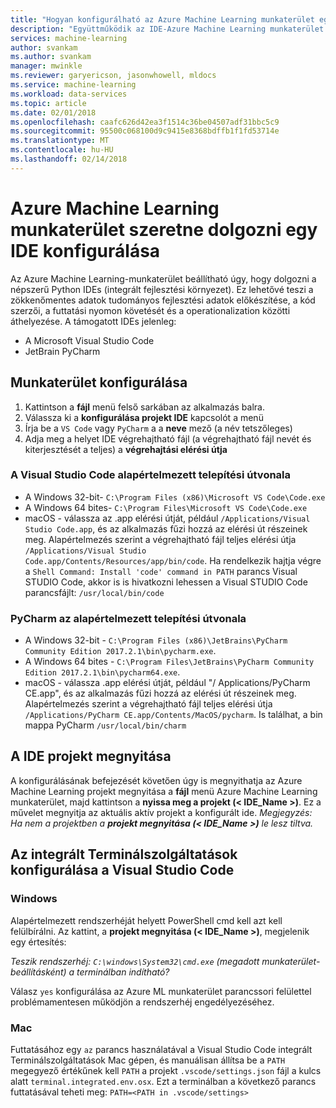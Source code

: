 ```yaml
---
title: "Hogyan konfigurálható az Azure Machine Learning munkaterület egy IDE használható?  | Microsoft Docs"
description: "Együttműködik az IDE-Azure Machine Learning munkaterület konfigurálása útmutatóját."
services: machine-learning
author: svankam
ms.author: svankam
manager: mwinkle
ms.reviewer: garyericson, jasonwhowell, mldocs
ms.service: machine-learning
ms.workload: data-services
ms.topic: article
ms.date: 02/01/2018
ms.openlocfilehash: caafc626d42ea3f1514c36be04507adf31bbc5c9
ms.sourcegitcommit: 95500c068100d9c9415e8368bdffb1f1fd53714e
ms.translationtype: MT
ms.contentlocale: hu-HU
ms.lasthandoff: 02/14/2018
---
```

# <a name="how-to-configure-azure-machine-learning-workbench-to-work-with-an-ide"></a>Azure Machine Learning munkaterület szeretne dolgozni egy IDE konfigurálása 

Az Azure Machine Learning-munkaterület beállítható úgy, hogy dolgozni a népszerű Python IDEs (integrált fejlesztési környezet). Ez lehetővé teszi a zökkenőmentes adatok tudományos fejlesztési adatok előkészítése, a kód szerzői, a futtatási nyomon követését és a operationalization közötti áthelyezése. A támogatott IDEs jelenleg:
- A Microsoft Visual Studio Code 
- JetBrain PyCharm 

## <a name="configure-workbench"></a>Munkaterület konfigurálása
1. Kattintson a **fájl** menü felső sarkában az alkalmazás balra. 
2. Válassza ki a **konfigurálása projekt IDE** kapcsolót a menü 
3. Írja be a `VS Code` vagy `PyCharm` a a **neve** mező (a név tetszőleges)
4. Adja meg a helyet IDE végrehajtható fájl (a végrehajtható fájl nevét és kiterjesztését a teljes) a **végrehajtási elérési útja**

### <a name="default-install-path-for-visual-studio-code"></a>A Visual Studio Code alapértelmezett telepítési útvonala  

* A Windows 32-bit- `C:\Program Files (x86)\Microsoft VS Code\Code.exe`
* A Windows 64 bites- `C:\Program Files\Microsoft VS Code\Code.exe`
* macOS - válassza az .app elérési útját, például `/Applications/Visual Studio Code.app`, és az alkalmazás fűzi hozzá az elérési út részeinek meg. Alapértelmezés szerint a végrehajtható fájl teljes elérési útja `/Applications/Visual Studio Code.app/Contents/Resources/app/bin/code`. Ha rendelkezik hajtja végre a `Shell Command: Install 'code' command in PATH` parancs Visual STUDIO Code, akkor is is hivatkozni lehessen a Visual STUDIO Code parancsfájlt: `/usr/local/bin/code`

### <a name="default-install-path-for-pycharm"></a>PyCharm az alapértelmezett telepítési útvonala 

* A Windows 32-bit - `C:\Program Files (x86)\JetBrains\PyCharm Community Edition 2017.2.1\bin\pycharm.exe`. 
* A Windows 64 bites - `C:\Program Files\JetBrains\PyCharm Community Edition 2017.2.1\bin\pycharm64.exe`.
* macOS - válassza .app elérési útját, például "/ Applications/PyCharm CE.app", és az alkalmazás fűzi hozzá az elérési út részeinek meg. Alapértelmezés szerint a végrehajtható fájl teljes elérési útja `/Applications/PyCharm CE.app/Contents/MacOS/pycharm`. Is találhat, a bin mappa PyCharm `/usr/local/bin/charm`

## <a name="open-project-in-ide"></a>A IDE projekt megnyitása 
A konfigurálásának befejezését követően úgy is megnyithatja az Azure Machine Learning projekt megnyitása a **fájl** menü Azure Machine Learning munkaterület, majd kattintson a **nyissa meg a projekt (< IDE_Name >)**. Ez a művelet megnyitja az aktuális aktív projekt a konfigurált ide. _Megjegyzés: Ha nem a projektben a **projekt megnyitása (< IDE_Name >)** le lesz tiltva._

## <a name="configuring-the-integrated-terminal-in-visual-studio-code"></a>Az integrált Terminálszolgáltatások konfigurálása a Visual Studio Code

### <a name="windows"></a>Windows 
Alapértelmezett rendszerhéját helyett PowerShell cmd kell azt kell felülbírálni. Az kattint, a **projekt megnyitása (< IDE_Name >)**, megjelenik egy értesítés: 

_Teszik rendszerhéj: `C:\windows\System32\cmd.exe` (megadott munkaterület-beállításként) a terminálban indítható?_

Válasz `yes` konfigurálása az Azure ML munkaterület parancssori felülettel problémamentesen működjön a rendszerhéj engedélyezéséhez.

### <a name="mac"></a>Mac
Futtatásához egy `az` parancs használatával a Visual Studio Code integrált Terminálszolgáltatások Mac gépen, és manuálisan állítsa be a `PATH` megegyező értékűnek kell `PATH` a projekt `.vscode/settings.json` fájl a kulcs alatt `terminal.integrated.env.osx`. Ezt a terminálban a következő parancs futtatásával teheti meg: `PATH=<PATH in .vscode/settings>`
